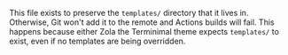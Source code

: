 This file exists to preserve the `templates/` directory that it lives in. Otherwise, Git won't add it to the remote and Actions builds will fail. This happens because either Zola the Terminimal theme expects `templates/` to exist, even if no templates are being overridden.

